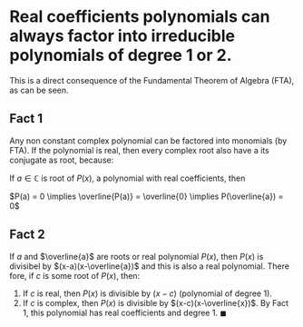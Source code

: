 # Real coefficients polynomials can always factor into irreducible polynomials of degree 1 or 2.

This is a direct consequence of the Fundamental Theorem of Algebra (FTA), as can be seen.


## Fact 1

Any non constant complex polynomial can be factored into monomials (by FTA). If the polynomial is real, then every complex root also have a its conjugate as root, because:

If $a \in \mathbb{C}$ is root of $P(x)$, a polynomial with real coefficients, then

$P(a) = 0 \implies \overline{P(a)} = \overline{0} \implies P(\overline{a}) = 0$


## Fact 2

If $a$ and $\overline{a}$ are roots or real polynomial $P(x)$, then $P(x)$ is divisibel by $(x-a)(x-\overline{a})$ and this is also a real polynomial.
There fore, if $c$ is some root of $P(x)$, then:

1) If $c$ is real, then $P(x)$ is divisible by $(x-c)$ (polynomial of degree 1).
2) If $c$ is complex, then $P(x)$ is divisible by $(x-c)(x-\overline{x})$. By Fact 1, this polynomial has real coefficients and degree 1. $\blacksquare$

